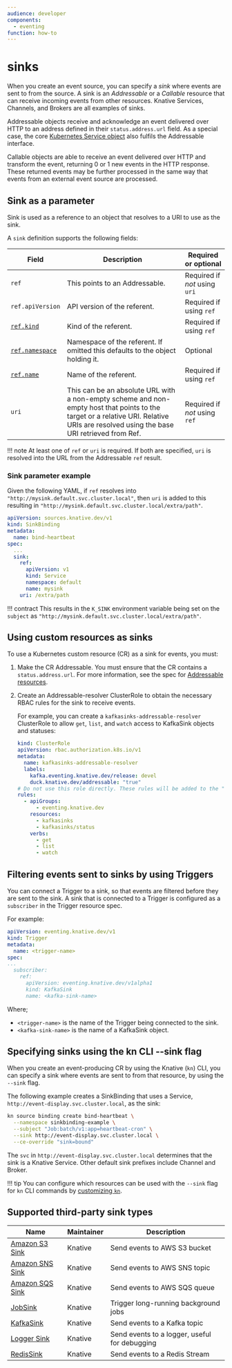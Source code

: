 ```yaml
---
audience: developer
components:
  - eventing
function: how-to
---
```


# sinks

When you create an event source, you can specify a _sink_ where events are sent to from the source. A sink is an _Addressable_ or a _Callable_ resource that can receive incoming events from other resources. Knative Services, Channels, and Brokers are all examples of sinks.

Addressable objects receive and acknowledge an event delivered over HTTP to an address defined in their `status.address.url` field. As a special case, the core [Kubernetes Service object](https://kubernetes.io/docs/reference/kubernetes-api/service-resources/service-v1/) also fulfils the Addressable interface.

Callable objects are able to receive an event delivered over HTTP and transform the event, returning 0 or 1 new events in the HTTP response. These returned events may be further processed in the same way that events from an external event source are processed.

## Sink as a parameter

Sink is used as a reference to an object that resolves to a URI to use as the sink.

A `sink` definition supports the following fields:

| Field | Description | Required or optional |
|-------|-------------|----------------------|
| `ref` | This points to an Addressable. | Required if _not_ using `uri`  |
| `ref.apiVersion` | API version of the referent. | Required if using `ref` |
| [`ref.kind`][kubernetes-kinds] | Kind of the referent. | Required if using `ref` |
| [`ref.namespace`][kubernetes-namespaces] | Namespace of the referent. If omitted this defaults to the object holding it. | Optional |
| [`ref.name`][kubernetes-names] | Name of the referent. | Required if using `ref` |
| `uri` | This can be an absolute URL with a non-empty scheme and non-empty host that points to the target or a relative URI. Relative URIs are resolved using the base URI retrieved from Ref. | Required if _not_ using `ref` |

!!! note
    At least one of `ref` or `uri` is required. If both are specified, `uri` is
    resolved into the URL from the Addressable `ref` result.

### Sink parameter example

Given the following YAML, if `ref` resolves into
`"http://mysink.default.svc.cluster.local"`, then `uri` is added to this
resulting in `"http://mysink.default.svc.cluster.local/extra/path"`.

<!-- TODO we should have a page to point to describing the ref+uri destinations and the rules we use to resolve those and reuse the page. -->

```yaml
apiVersion: sources.knative.dev/v1
kind: SinkBinding
metadata:
  name: bind-heartbeat
spec:
  ...
  sink:
    ref:
      apiVersion: v1
      kind: Service
      namespace: default
      name: mysink
    uri: /extra/path
```

!!! contract
    This results in the `K_SINK` environment variable being set on the `subject`
    as `"http://mysink.default.svc.cluster.local/extra/path"`.

## Using custom resources as sinks

To use a Kubernetes custom resource (CR) as a sink for events, you must:

1. Make the CR Addressable. You must ensure that the CR contains a `status.address.url`. For more information, see the spec for [Addressable resources](https://github.com/knative/specs/blob/main/specs/eventing/overview.md#addressable).

1. Create an Addressable-resolver ClusterRole to obtain the necessary RBAC rules for the sink to receive events.

    For example, you can create a `kafkasinks-addressable-resolver` ClusterRole to allow `get`, `list`, and `watch` access to KafkaSink objects and statuses:

    ```yaml
    kind: ClusterRole
    apiVersion: rbac.authorization.k8s.io/v1
    metadata:
      name: kafkasinks-addressable-resolver
      labels:
        kafka.eventing.knative.dev/release: devel
        duck.knative.dev/addressable: "true"
    # Do not use this role directly. These rules will be added to the "addressable-resolver" role.
    rules:
      - apiGroups:
          - eventing.knative.dev
        resources:
          - kafkasinks
          - kafkasinks/status
        verbs:
          - get
          - list
          - watch
    ```

## Filtering events sent to sinks by using Triggers

You can connect a Trigger to a sink, so that events are filtered before they are sent to the sink. A sink that is connected to a Trigger is configured as a `subscriber` in the Trigger resource spec.

For example:

```yaml
apiVersion: eventing.knative.dev/v1
kind: Trigger
metadata:
  name: <trigger-name>
spec:
...
  subscriber:
    ref:
      apiVersion: eventing.knative.dev/v1alpha1
      kind: KafkaSink
      name: <kafka-sink-name>
```

Where;

- `<trigger-name>` is the name of the Trigger being connected to the sink.
- `<kafka-sink-name>` is the name of a KafkaSink object.

## Specifying sinks using the kn CLI --sink flag

When you create an event-producing CR by using the Knative (`kn`) CLI, you can specify a sink where events are sent to from that resource, by using the `--sink` flag.

The following example creates a SinkBinding that uses a Service, `http://event-display.svc.cluster.local`, as the sink:

```bash
kn source binding create bind-heartbeat \
  --namespace sinkbinding-example \
  --subject "Job:batch/v1:app=heartbeat-cron" \
  --sink http://event-display.svc.cluster.local \
  --ce-override "sink=bound"
```

The `svc` in `http://event-display.svc.cluster.local` determines that the sink is a Knative Service. Other default sink prefixes include Channel and Broker.

!!! tip
    You can configure which resources can be used with the `--sink` flag for `kn` CLI commands by [customizing `kn`](../../client/configure-kn.md#example-configuration-file).

## Supported third-party sink types

| Name                                                                             | Maintainer | Description                          |
|----------------------------------------------------------------------------------| -- |--------------------------------------|
| [Amazon S3 Sink](./integration-sink/aws_s3.md)                                   | Knative  | Send events to AWS S3 bucket                  |
| [Amazon SNS Sink](./integration-sink/aws_sns.md)                                 | Knative  | Send events to AWS SNS topic                  |
| [Amazon SQS Sink](./integration-sink/aws_sqs.md)                                 | Knative  | Send events to AWS SQS queue                  |
| [JobSink](job-sink.md)                                                           | Knative  | Trigger long-running background jobs          |
| [KafkaSink](kafka-sink.md)                                                       | Knative  | Send events to a Kafka topic                  |
| [Logger Sink](./integration-sink/logger.md)                                      | Knative  | Send events to a logger, useful for debugging |
| [RedisSink](https://github.com/knative-extensions/eventing-redis/tree/main/sink) | Knative  | Send events to a Redis Stream                 |


[kubernetes-kinds]:
  https://git.k8s.io/community/contributors/devel/sig-architecture/api-conventions.md#types-kinds
[kubernetes-names]:
  https://kubernetes.io/docs/concepts/overview/working-with-objects/names/#names
[kubernetes-namespaces]:
  https://kubernetes.io/docs/concepts/overview/working-with-objects/namespaces/
